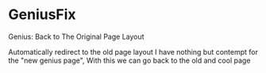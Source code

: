 # GeniusFix
Genius: Back to The Original Page Layout

Automatically redirect to the old page layout
I have nothing but contempt for the "new genius page", With this we can go back to the old and cool page
